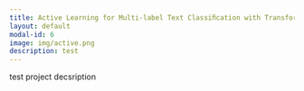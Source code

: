 ```yaml
---
title: Active Learning for Multi-label Text Classiﬁcation with Transformers
layout: default
modal-id: 6
image: img/active.png
description: test
---
```

test project decsription